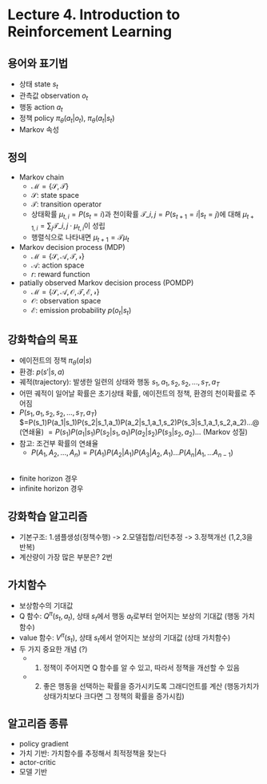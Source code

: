# Lecture 4. Introduction to Reinforcement Learning

## 용어와 표기법
- 상태 state $s_t$
- 관측값 observation $o_t$
- 행동 action $a_t$
- 정책 policy $\pi_{\theta}(a_t|o_t)$, $\pi_{\theta}(a_t|s_t)$
- Markov 속성

## 정의
- Markov chain
  - $\mathcal{M=\lbrace S,T \rbrace}$
  - $\mathcal{S}$: state space
  - $\mathcal{T}$: transition operator
  - 상태확률 $\mu_{t,i}=P(s_t=i)$과 천이확률 $\mathcal{T}\_{i,j}=P(s_{t+1}=i|s_t=j)$에 대해 $\mu_{t+1,i}=\sum_j \mathcal{T}\_{i,j}\cdot \mu_{t,i}$이 성립
  - 행렬식으로 나타내면 $\mu_{t+1}=\mathcal{T}\mu_{t}$
- Markov decision process (MDP)
  - $\mathcal{M=\lbrace S,A,T,r \rbrace}$
  - $\mathcal{A}$: action space
  - $r$: reward function
- patially observed Markov decision process (POMDP)
  - $\mathcal{M=\lbrace S,A,O,T,E,r \rbrace}$
  - $\mathcal{O}$: observation space
  - $\mathcal{E}$: emission probability $p(o_t|s_t)$

## 강화학습의 목표
- 에이전트의 정책 $\pi_\theta(a|s)$
- 환경: $p(s'|s,a)$
- 궤적(trajectory): 발생한 일련의 상태와 행동 $s_1,a_1,s_2,s_2,...,s_T,a_T$
- 어떤 궤적이 일어날 확률은 초기상태 확률, 에이전트의 정책, 환경의 천이확률로 주어짐
- $P(s_1,a_1,s_2,s_2,...,s_T,a_T)$
  $=P(s_1)P(a_1|s_1)P(s_2|s_1,a_1)P(a_2|s_1,a_1,s_2)P(s_3|s_1,a_1,s_2,a_2)...@ (연쇄율)
  $= P(s_1)P(a_1|s_1)P(s_2|s_1,a_1)P(a_2|s_2)P(s_3|s_2,a_2)...$ (Markov 성질)
- 참고: 조건부 확률의 연쇄율
  - $P(A_1,A_2,...,A_n) = P(A_1)P(A_2|A_1)P(A_3|A_2,A_1)...P(A_n|A_1,...A_{n-1})$

## 
- finite horizon 경우
- infinite horizon 경우

## 강화학습 알고리즘
- 기본구조: 1.샘플생성(정책수행) -> 2.모델접합/리턴추정 -> 3.정책개선 (1,2,3을 반복)
- 계산량이 가장 많은 부분은? 2번

## 가치함수
- 보상함수의 기대값
- Q 함수: $Q^\pi(s_t,a_t)$, 상태 $s_t$에서 행동 $a_t$로부터 얻어지는 보상의 기대값 (행동 가치함수)
- value 함수: $V^\pi(s_t)$, 상태 $s_t$에서 얻어지는 보상의 기대값 (상태 가치함수)
- 두 가지 중요한 개념 (?)
  - 1. 정책이 주어지면 Q 함수를 알 수 있고, 따라서 정책을 개선할 수 있음
  - 2. 좋은 행동을 선택하는 확률을 증가시키도록 그래디언트를 계산 (행동가치가 상태가치보다 크다면 그 정책의 확률을 증가시킴)

## 알고리즘 종류
- policy gradient
- 가치 기반: 가치함수를 추정해서 최적정책을 찾는다
- actor-critic
- 모델 기반

